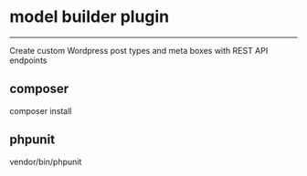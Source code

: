 # model builder plugin

----
Create custom Wordpress post types and meta boxes with REST API endpoints

## composer
composer install

## phpunit
vendor/bin/phpunit